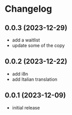 # Changelog

## 0.0.3 (2023-12-29)

- add a waitlist
- update some of the copy

## 0.0.2 (2023-12-22)

- add i8n
- add Italian translation

## 0.0.1 (2023-12-09)

- initial release
